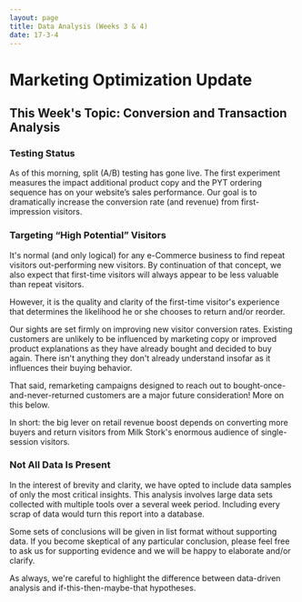 ```yaml
---
layout: page
title: Data Analysis (Weeks 3 & 4)
date: 17-3-4
---
```


# Marketing Optimization Update

## This Week's Topic: Conversion and Transaction Analysis

### Testing Status

As of this morning, split (A/B) testing has gone live. The first experiment measures the impact additional product copy and the PYT ordering sequence has on your website’s sales performance. Our goal is to dramatically increase the conversion rate (and revenue) from first-impression visitors.

### Targeting “High Potential” Visitors

It's normal (and only logical) for any e-Commerce business to find repeat visitors out-performing new visitors. By continuation of that concept, we also expect that first-time visitors will always appear to be less valuable than repeat visitors.

However, it is the quality and clarity of the first-time visitor's experience that determines the likelihood he or she chooses to return and/or reorder. 

Our sights are set firmly on improving new visitor conversion rates. Existing customers are unlikely to be influenced by marketing copy or improved product explanations as they have already bought and decided to buy again. There isn't anything they don't already understand insofar as it influences their buying behavior. 

That said, remarketing campaigns designed to reach out to bought-once-and-never-returned customers are a major future consideration! More on this below.

In short: the big lever on retail revenue boost depends on converting more buyers and return visitors from Milk Stork's enormous audience of single-session visitors. 

### Not All Data Is Present

In the interest of brevity and clarity, we have opted to include data samples of only the most critical insights. This analysis involves large data sets collected with multiple tools over a several week period. Including every scrap of data would turn this report into a database.

Some sets of conclusions will be given in list format without supporting data. If you become skeptical of any particular conclusion, please feel free to ask us for supporting evidence and we will be happy to elaborate and/or clarify. 

As always, we're careful to highlight the difference between data-driven analysis and if-this-then-maybe-that hypotheses. 
